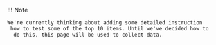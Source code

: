 !!! Note

    We're currently thinking about adding some detailed instruction
     how to test some of the top 10 items. Until we've decided how to
      do this, this page will be used to collect data.
